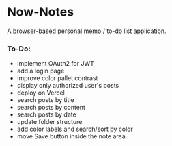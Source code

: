 # Now-Notes
A browser-based personal memo / to-do list application.


### To-Do:
- implement OAuth2 for JWT
- add a login page
- improve color pallet contrast
- display only authorized user's posts
- deploy on Vercel
- search posts by title
- search posts by content
- search posts by date
- update folder structure
- add color labels and search/sort by color
- move Save button inside the note area